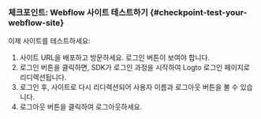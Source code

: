 ### 체크포인트: Webflow 사이트 테스트하기 {#checkpoint-test-your-webflow-site}

이제 사이트를 테스트하세요:

1. 사이트 URL을 배포하고 방문하세요. 로그인 버튼이 보여야 합니다.
2. 로그인 버튼을 클릭하면, SDK가 로그인 과정을 시작하여 Logto 로그인 페이지로 리디렉션됩니다.
3. 로그인 후, 사이트로 다시 리디렉션되어 사용자 이름과 로그아웃 버튼을 볼 수 있습니다.
4. 로그아웃 버튼을 클릭하여 로그아웃하세요.
